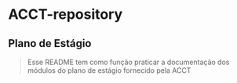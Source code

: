 # ACCT-repository
 
## Plano de Estágio

>Esse README tem como função praticar a documentação dos módulos do plano de estágio fornecido pela ACCT
